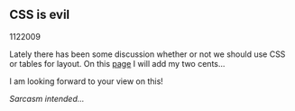 <article><h1>CSS is evil</h1><time><span class="day">11</span><span class="month">2</span><span class="year">2009</span></time><p>Lately there has been some discussion whether or not we should use CSS or tables for layout. On this <a href="http://cssisevil.com/">page</a> I will add my two cents...</p><p>I am looking forward to your view on this!</p><p><em>Sarcasm intended...</em></p></article>
